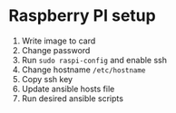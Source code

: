 # Raspberry PI setup

1. Write image to card
2. Change password
3. Run `sudo raspi-config` and enable ssh
4. Change hostname `/etc/hostname`
5. Copy ssh key
6. Update ansible hosts file
7. Run desired ansible scripts
